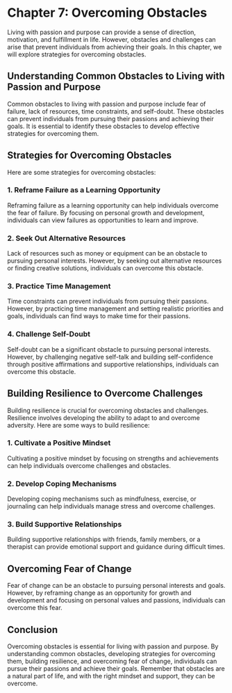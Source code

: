 Chapter 7: Overcoming Obstacles
===============================

Living with passion and purpose can provide a sense of direction, motivation, and fulfillment in life. However, obstacles and challenges can arise that prevent individuals from achieving their goals. In this chapter, we will explore strategies for overcoming obstacles.

Understanding Common Obstacles to Living with Passion and Purpose
-----------------------------------------------------------------

Common obstacles to living with passion and purpose include fear of failure, lack of resources, time constraints, and self-doubt. These obstacles can prevent individuals from pursuing their passions and achieving their goals. It is essential to identify these obstacles to develop effective strategies for overcoming them.

Strategies for Overcoming Obstacles
-----------------------------------

Here are some strategies for overcoming obstacles:

### 1. Reframe Failure as a Learning Opportunity

Reframing failure as a learning opportunity can help individuals overcome the fear of failure. By focusing on personal growth and development, individuals can view failures as opportunities to learn and improve.

### 2. Seek Out Alternative Resources

Lack of resources such as money or equipment can be an obstacle to pursuing personal interests. However, by seeking out alternative resources or finding creative solutions, individuals can overcome this obstacle.

### 3. Practice Time Management

Time constraints can prevent individuals from pursuing their passions. However, by practicing time management and setting realistic priorities and goals, individuals can find ways to make time for their passions.

### 4. Challenge Self-Doubt

Self-doubt can be a significant obstacle to pursuing personal interests. However, by challenging negative self-talk and building self-confidence through positive affirmations and supportive relationships, individuals can overcome this obstacle.

Building Resilience to Overcome Challenges
------------------------------------------

Building resilience is crucial for overcoming obstacles and challenges. Resilience involves developing the ability to adapt to and overcome adversity. Here are some ways to build resilience:

### 1. Cultivate a Positive Mindset

Cultivating a positive mindset by focusing on strengths and achievements can help individuals overcome challenges and obstacles.

### 2. Develop Coping Mechanisms

Developing coping mechanisms such as mindfulness, exercise, or journaling can help individuals manage stress and overcome challenges.

### 3. Build Supportive Relationships

Building supportive relationships with friends, family members, or a therapist can provide emotional support and guidance during difficult times.

Overcoming Fear of Change
-------------------------

Fear of change can be an obstacle to pursuing personal interests and goals. However, by reframing change as an opportunity for growth and development and focusing on personal values and passions, individuals can overcome this fear.

Conclusion
----------

Overcoming obstacles is essential for living with passion and purpose. By understanding common obstacles, developing strategies for overcoming them, building resilience, and overcoming fear of change, individuals can pursue their passions and achieve their goals. Remember that obstacles are a natural part of life, and with the right mindset and support, they can be overcome.
